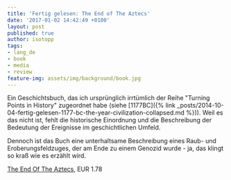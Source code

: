 ```yaml
---
title: 'Fertig gelesen: The End of The Aztecs'
date: '2017-01-02 14:42:49 +0100'
layout: post
published: true
author: isotopp
tags:
- lang_de
- book
- media
- review
feature-img: assets/img/background/book.jpg
---
```

Ein Geschichtsbuch, das ich ursprünglich irrtümlich der Reihe "Turning Points in History" zugeordnet habe (siehe [1177BC]({% link _posts/2014-10-04-fertig-gelesen-1177-bc-the-year-civilization-collapsed.md %})). Weil es das nicht ist, fehlt die historische Einordnung und die Beschreibung der Bedeutung der Ereignisse im geschichtlichen Umfeld.

Dennoch ist das Buch eine unterhaltsame Beschreibung eines Raub- und Eroberungsfeldzuges, der am Ende zu einem Genozid wurde - ja, das klingt so kraß wie es erzählt wird.

[The End Of The Aztecs](https://www.amazon.de/End-Aztecs-English-Charles-Mee-ebook/dp/B0087QGE0O), EUR 1.78

